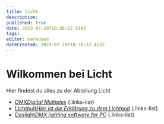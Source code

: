 ```yaml
---
title: licht
description: 
published: true
date: 2023-07-29T18:36:12.514Z
tags: 
editor: markdown
dateCreated: 2023-07-29T18:30:22.423Z
---
```


# Wilkommen bei Licht
Hier findest du alles zu der Abteilung Licht

- [DMX*Digital Multiplex*](/licht/dmx)
{.links-list}
- [Lichtpult*Hier ist die Erklärung zu dem Lichtpult*](/licht/lichtpult)
{.links-list}
- [Daslight*DMX lighting software for PC*](/licht/daslight)
{.links-list}